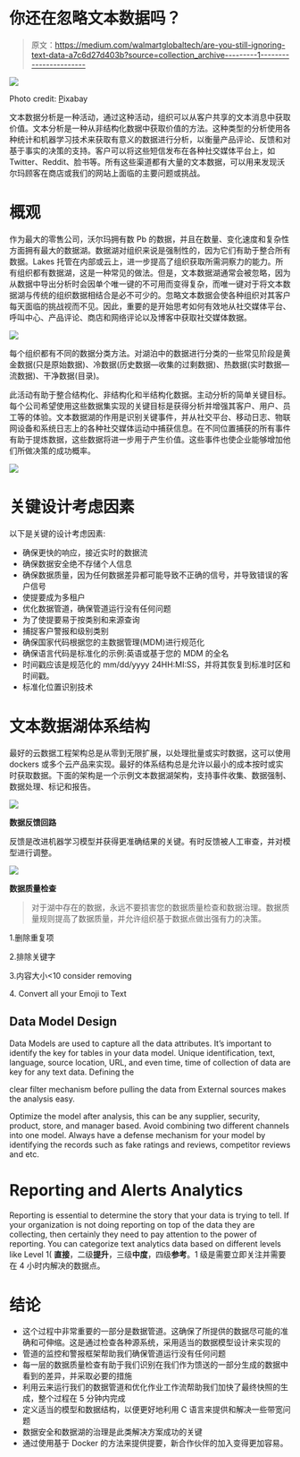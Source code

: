 # 你还在忽略文本数据吗？

> 原文：<https://medium.com/walmartglobaltech/are-you-still-ignoring-text-data-a7c6d27d403b?source=collection_archive---------1----------------------->

![](img/43bdf352f2529f65f27d26e0bdf74e0e.png)

Photo credit: [P](https://pixabay.com/illustrations/mobile-phone-smartphone-app-1087845/)ixabay

文本数据分析是一种活动，通过这种活动，组织可以从客户共享的文本消息中获取价值。文本分析是一种从非结构化数据中获取价值的方法。这种类型的分析使用各种统计和机器学习技术来获取有意义的数据进行分析，以衡量产品评论、反馈和对基于事实的决策的支持。客户可以将这些短信发布在各种社交媒体平台上，如 Twitter、Reddit、脸书等。所有这些渠道都有大量的文本数据，可以用来发现沃尔玛顾客在商店或我们的网站上面临的主要问题或挑战。

# 概观

作为最大的零售公司，沃尔玛拥有数 Pb 的数据，并且在数量、变化速度和复杂性方面拥有最大的数据湖。数据湖对组织来说是强制性的，因为它们有助于整合所有数据。Lakes 托管在内部或云上，进一步提高了组织获取所需洞察力的能力。所有组织都有数据湖，这是一种常见的做法。但是，文本数据湖通常会被忽略，因为从数据中导出分析时会因单个唯一键的不可用而变得复杂，而唯一键对于将文本数据湖与传统的组织数据相结合是必不可少的。忽略文本数据会使各种组织对其客户每天面临的挑战视而不见。因此，重要的是开始思考如何有效地从社交媒体平台、呼叫中心、产品评论、商店和网络评论以及博客中获取社交媒体数据。

![](img/60dc45fb2f963f5aee82540c2f9d5fb6.png)

每个组织都有不同的数据分类方法。对湖泊中的数据进行分类的一些常见阶段是黄金数据(只是原始数据)、冷数据(历史数据—收集的过剩数据)、热数据(实时数据—流数据)、干净数据(目录)。

此活动有助于整合结构化、非结构化和半结构化数据。主动分析的简单关键目标。每个公司希望使用这些数据集实现的关键目标是获得分析并增强其客户、用户、员工等的体验。文本数据湖的作用是识别关键事件，并从社交平台、移动日志、物联网设备和系统日志上的各种社交媒体运动中捕获信息。在不同位置捕获的所有事件有助于提炼数据，这些数据将进一步用于产生价值。这些事件也使企业能够增加他们所做决策的成功概率。

![](img/507db8da132880ac8f1d0f1d3da8647d.png)

# 关键设计考虑因素

以下是关键的设计考虑因素:

*   确保更快的响应，接近实时的数据流
*   确保数据安全绝不存储个人信息
*   确保数据质量，因为任何数据差异都可能导致不正确的信号，并导致错误的客户信号
*   使提要成为多租户
*   优化数据管道，确保管道运行没有任何问题
*   为了使提要易于按类别和来源查询
*   捕捉客户警报和级别类别
*   确保国家代码根据您的主数据管理(MDM)进行规范化
*   确保语言代码是标准化的示例:英语或基于您的 MDM 的全名
*   时间戳应该是规范化的 mm/dd/yyyy 24HH:MI:SS，并将其恢复到标准时区和时间戳。
*   标准化位置识别技术

# 文本数据湖体系结构

最好的云数据工程架构总是从零到无限扩展，以处理批量或实时数据，这可以使用 dockers 或多个云产品来实现。最好的体系结构总是允许以最小的成本按时或实时获取数据。下面的架构是一个示例文本数据湖架构，支持事件收集、数据强制、数据处理、标记和报告。

![](img/c4370ab929560890b46b3a9aca480ed4.png)

**数据反馈回路**

反馈是改进机器学习模型并获得更准确结果的关键。有时反馈被人工审查，并对模型进行调整。

![](img/b389580fff2eaea1d0eaf7ba9e1ea2f7.png)

**数据质量检查**

> 对于湖中存在的数据，永远不要损害您的数据质量检查和数据治理。数据质量规则提高了数据质量，并允许组织基于数据点做出强有力的决策。

1.删除重复项

2.排除关键字

3.内容大小<10 consider removing

4\. Convert all your Emoji to Text

## Data Model Design

Data Models are used to capture all the data attributes. It’s important to identify the key for tables in your data model. Unique identification, text, language, source location, URL, and even time, time of collection of data are key for any text data. Defining the

clear filter mechanism before pulling the data from External sources makes the analysis easy.

Optimize the model after analysis, this can be any supplier, security, product, store, and manager based. Avoid combining two different channels into one model. Always have a defense mechanism for your model by identifying the records such as fake ratings and reviews, competitor reviews and etc.

# Reporting and Alerts Analytics

Reporting is essential to determine the story that your data is trying to tell. If your organization is not doing reporting on top of the data they are collecting, then certainly they need to pay attention to the power of reporting. You can categorize text analytics data based on different levels like Level 1( **直接**，二级**提升**，三级**中度**，四级**参考**。1 级是需要立即关注并需要在 4 小时内解决的数据点。

# 结论

*   这个过程中非常重要的一部分是数据管道。这确保了所提供的数据尽可能的准确和可伸缩。这是通过检查各种源系统，采用适当的数据模型设计来实现的
*   管道的监控和警报框架帮助我们确保管道运行没有任何问题
*   每一层的数据质量检查有助于我们识别在我们作为馈送的一部分生成的数据中看到的差异，并采取必要的措施
*   利用云来运行我们的数据管道和优化作业工作流帮助我们加快了最终快照的生成，整个过程在 5 分钟内完成
*   定义适当的模型和数据结构，以便更好地利用 C 语言来提供和解决一些带宽问题
*   数据安全和数据湖的治理是此类解决方案成功的关键
*   通过使用基于 Docker 的方法来提供提要，新合作伙伴的加入变得更加容易。